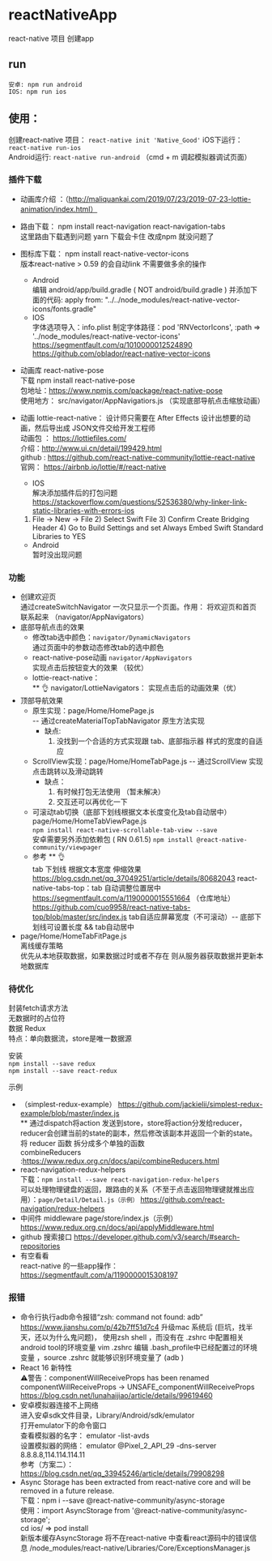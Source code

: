# reactNativeApp
react-native 项目 创建app

## run
```
安卓: npm run android
IOS: npm run ios
```
## 使用：
创建react-native 项目： `react-native init 'Native_Good'`
iOS下运行： `react-native run-ios`  
Android运行: `react-native run-android` （cmd + m 调起模拟器调试页面）
### 插件下载
- 动画库介绍 ：（http://maliquankai.com/2019/07/23/2019-07-23-lottie-animation/index.html）

- 路由下载： npm install react-navigation react-navigation-tabs  
这里路由下载遇到问题
    yarn 下载会卡住 改成npm 就没问题了
- 图标库下载： npm install react-native-vector-icons   
版本react-native > 0.59  的会自动link 不需要做多余的操作
     - Android  
编辑 android/app/build.gradle ( NOT android/build.gradle ) 并添加下面的代码: apply from: "../../node_modules/react-native-vector-icons/fonts.gradle"
     - IOS  
字体选项导入：info.plist
制定字体路径：pod 'RNVectorIcons', :path => '../node_modules/react-native-vector-icons'
 https://segmentfault.com/q/1010000012524890  
https://github.com/oblador/react-native-vector-icons
 - 动画库 react-native-pose  
下载 npm install react-native-pose  
包地址：https://www.npmjs.com/package/react-native-pose  
使用地方： src/navigator/AppNavigatiors.js （实现底部导航点击缩放动画）  
- 动画 lottie-react-native：
设计师只需要在 After Effects 设计出想要的动画，然后导出成 JSON文件交给开发工程师  
动画包 ： https://lottiefiles.com/  
介绍：http://www.ui.cn/detail/199429.html  
github : https://github.com/react-native-community/lottie-react-native  
官网： https://airbnb.io/lottie/#/react-native  
    - IOS  
解决添加插件后的打包问题
https://stackoverflow.com/questions/52536380/why-linker-link-static-libraries-with-errors-ios
    1) File -> New -> File 2) Select Swift File 3) Confirm Create Bridging Header 4) Go to Build Settings and set Always Embed Swift Standard Libraries to YES
    - Android  
暂时没出现问题    
### 功能
- 创建欢迎页  
通过createSwitchNavigator 一次只显示一个页面。作用： 将欢迎页和首页联系起来 （navigator/AppNavigators）  
- 底部导航点击的效果  
    - 修改tab选中颜色：`navigator/DynamicNavigators`  
     通过页面中的参数动态修改tab的选中颜色
    - react-native-pose动画  `navigator/AppNavigators`  
     实现点击后按钮变大的效果 （较优） 
    - lottie-react-native：  
 ** 👌 navigator/LottieNavigators： 实现点击后的动画效果（优）  
- 顶部导航效果  
    - 原生实现：page/Home/HomePage.js   
    -- 通过createMaterialTopTabNavigator 原生方法实现
        - 缺点:
            1. 没找到一个合适的方式实现跟 tab、底部指示器 样式的宽度的自适应
    - ScrollView实现：page/Home/HomeTabPage.js -- 通过ScrollView 实现点击跳转以及滑动跳转
        - 缺点：
            1. 有时候打包无法使用 （暂未解决）
            2. 交互还可以再优化一下  
    - 可滚动tab切换（底部下划线根据文本长度变化及tab自动居中）page/Home/HomeTabViewPage.js  
            `npm install react-native-scrollable-tab-view --save  `  
安卓需要另外添加依赖包 ( RN 0.61.5)
`npm install @react-native-community/viewpager`  
    - 参考 ** 👌  
tab 下划线 根据文本宽度 伸缩效果  
https://blog.csdn.net/qq_37049251/article/details/80682043
react-native-tabs-top：tab 自动调整位置居中  
https://segmentfault.com/a/1190000015551664
（仓库地址）https://github.com/cuo9958/react-native-tabs-top/blob/master/src/index.js
tab自适应屏幕宽度（不可滚动）-- 底部下划线可设置长度 && tab自动居中
- page/Home/HomeTabFitPage.js  
离线缓存策略  
优先从本地获取数据，如果数据过时或者不存在 则从服务器获取数据并更新本地数据库

### 待优化

封装fetch请求方法  
无数据时的占位符  
数据 Redux  
特点：单向数据流，store是唯一数据源
  
安装  
`npm install --save redux`  
`npm install --save react-redux`
  
示例  
- （simplest-redux-example） https://github.com/jackielii/simplest-redux-example/blob/master/index.js  
** 通过dispatch将action 发送到store，store将action分发给reducer，reducer会创建当前的state的副本，然后修改该副本并返回一个新的state。 将 reducer 函数 拆分成多个单独的函数  
combineReducers :https://www.redux.org.cn/docs/api/combineReducers.html
- react-navigation-redux-helpers  
下载：`npm install --save react-navigation-redux-helpers`  
可以处理物理键盘的返回，跟路由的关系（不至于点击返回物理键就推出应用）：`page/Detail/Detail.js（示例）`
https://github.com/react-navigation/redux-helpers
- 中间件 middleware
page/store/index.js（示例）
https://www.redux.org.cn/docs/api/applyMiddleware.html
- github 搜索接口
https://developer.github.com/v3/search/#search-repositories
- 有空看看  
react-native 的一些app操作：https://segmentfault.com/a/1190000015308197

### 报错
- 命令行执行adb命令报错“zsh: command not found: adb”  
https://www.jianshu.com/p/42b7ff51d7c4
升级mac 系统后 (巨坑，找半天，还以为什么鬼问题)， 使用zsh shell ，而没有在 .zshrc 中配置相关android tool的环境变量
vim  .zshrc 编辑 .bash_profile中已经配置过的环境变量 ，source .zshrc
就能够识别环境变量了 (adb )
- React 16 新特性  
⚠️警告：componentWillReceiveProps has been renamed  
componentWillReceiveProps → UNSAFE_componentWillReceiveProps
https://blog.csdn.net/lunahaijiao/article/details/99619460
- 安卓模拟器连接不上网络   
进入安卓sdk文件目录，Library/Android/sdk/emulator  
打开emulator下的命令窗口    
查看模拟器的名字： emulator -list-avds  
设置模拟器的网络： emulator @Pixel_2_API_29 -dns-server 8.8.8.8,114.114.114.11  
参考（方案二）： https://blog.csdn.net/qq_33945246/article/details/79908298
- Async Storage has been extracted from react-native core and will be removed in a future release.  
下载：npm i --save @react-native-community/async-storage  
使用：import AsyncStorage from '@react-native-community/async-storage';  
cd ios/ => pod install    
新版本缓存AsyncStorage 将不在react-native 中查看react源码中的错误信息
/node_modules/react-native/Libraries/Core/ExceptionsManager.js
